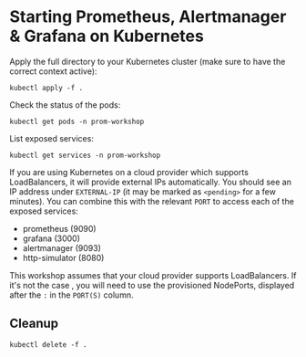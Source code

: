 # Starting Prometheus, Alertmanager & Grafana on Kubernetes

Apply the full directory to your Kubernetes cluster (make sure to have the correct context active):

```
kubectl apply -f .
```

Check the status of the pods:

```
kubectl get pods -n prom-workshop
```

List exposed services:

```
kubectl get services -n prom-workshop
```

If you are using Kubernetes on a cloud provider which supports LoadBalancers, it will provide external IPs automatically. You should see an IP address under `EXTERNAL-IP` (it may be marked as `<pending>` for a few minutes). You can combine this with the relevant `PORT` to access each of the exposed services:

- prometheus (9090)
- grafana (3000)
- alertmanager (9093)
- http-simulator (8080)

This workshop assumes that your cloud provider supports LoadBalancers. If it's not the case , you will need to use the provisioned NodePorts, displayed after the `:` in the `PORT(S)` column.

## Cleanup

```
kubectl delete -f .
```